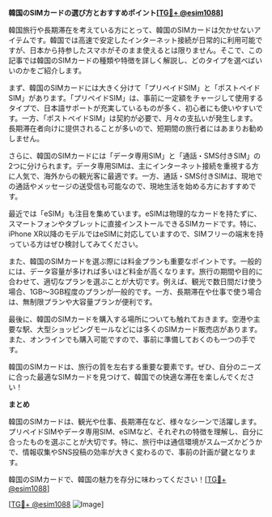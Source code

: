 **韓国のSIMカードの選び方とおすすめポイント[[TG💪+ @esim1088](https://t.me/s/esim1088)]**

韓国旅行や長期滞在を考えている方にとって、韓国のSIMカードは欠かせないアイテムです。韓国では高速で安定したインターネット接続が日常的に利用可能ですが、日本から持参したスマホがそのまま使えるとは限りません。そこで、この記事では韓国のSIMカードの種類や特徴を詳しく解説し、どのタイプを選べばいいのかをご紹介します。

まず、韓国のSIMカードには大きく分けて「プリペイドSIM」と「ポストペイドSIM」があります。「プリペイドSIM」は、事前に一定額をチャージして使用するタイプで、日本語サポートが充実しているものが多く、初心者にも使いやすいです。一方、「ポストペイドSIM」は契約が必要で、月々の支払いが発生します。長期滞在者向けに提供されることが多いので、短期間の旅行者にはあまりお勧めしません。

さらに、韓国のSIMカードには「データ専用SIM」と「通話・SMS付きSIM」の2つに分けられます。データ専用SIMは、主にインターネット接続を重視する方に人気で、海外からの観光客に最適です。一方、通話・SMS付きSIMは、現地での通話やメッセージの送受信も可能なので、現地生活を始める方におすすめです。

最近では「eSIM」も注目を集めています。eSIMは物理的なカードを持たずに、スマートフォンやタブレットに直接インストールできるSIMカードです。特に、iPhone XR以降のモデルではeSIMに対応していますので、SIMフリーの端末を持っている方はぜひ検討してみてください。

また、韓国のSIMカードを選ぶ際には料金プランも重要なポイントです。一般的には、データ容量が多ければ多いほど料金が高くなります。旅行の期間や目的に合わせて、適切なプランを選ぶことが大切です。例えば、観光で数日間だけ使う場合、1GB〜3GB程度のプランが一般的です。一方、長期滞在や仕事で使う場合は、無制限プランや大容量プランが便利です。

最後に、韓国のSIMカードを購入する場所についても触れておきます。空港や主要な駅、大型ショッピングモールなどには多くのSIMカード販売店があります。また、オンラインでも購入可能ですので、事前に準備しておくのも一つの手です。

韓国のSIMカードは、旅行の質を左右する重要な要素です。ぜひ、自分のニーズに合った最適なSIMカードを見つけて、韓国での快適な滞在を楽しんでください！

**まとめ**

韓国のSIMカードは、観光や仕事、長期滞在など、様々なシーンで活躍します。プリペイドSIMやデータ専用SIM、eSIMなど、それぞれの特徴を理解し、自分に合ったものを選ぶことが大切です。特に、旅行中は通信環境がスムーズかどうかで、情報収集やSNS投稿の効率が大きく変わるので、事前の計画が鍵となります。

韓国のSIMカードで、韓国の魅力を存分に味わってください！[[TG💪+ @esim1088](https://t.me/s/esim1088)]

[[TG💪+ @esim1088](https://t.me/s/esim1088) ![Image](https://i.postimg.cc/Y0z9fWf4/image.png)]